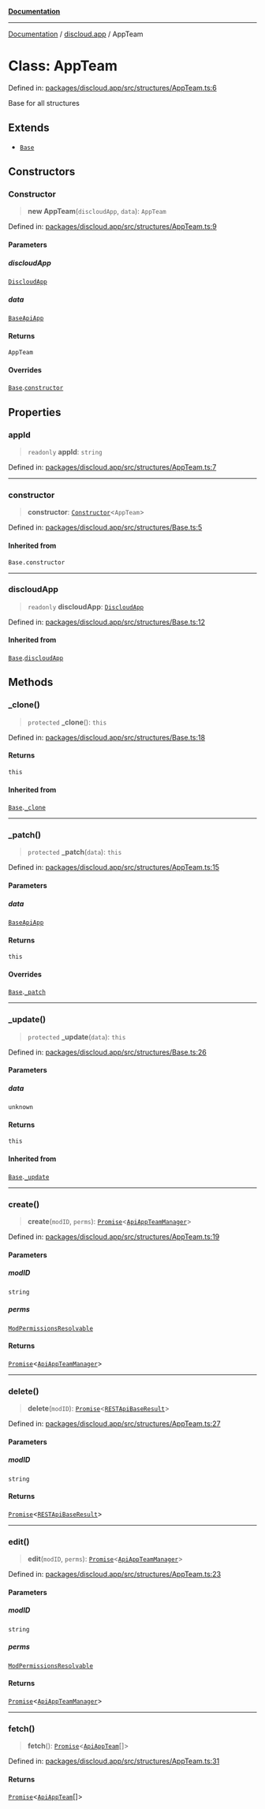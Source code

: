 [**Documentation**](../../README.md)

***

[Documentation](../../packages.md) / [discloud.app](../README.md) / AppTeam

# Class: AppTeam

Defined in: [packages/discloud.app/src/structures/AppTeam.ts:6](https://github.com/discloud/discloud.app/blob/1e4ce40911bd2c25d95ae21441839a6f9ec7c445/packages/discloud.app/src/structures/AppTeam.ts#L6)

Base for all structures

## Extends

- [`Base`](Base.md)

## Constructors

### Constructor

> **new AppTeam**(`discloudApp`, `data`): `AppTeam`

Defined in: [packages/discloud.app/src/structures/AppTeam.ts:9](https://github.com/discloud/discloud.app/blob/1e4ce40911bd2c25d95ae21441839a6f9ec7c445/packages/discloud.app/src/structures/AppTeam.ts#L9)

#### Parameters

##### discloudApp

[`DiscloudApp`](DiscloudApp.md)

##### data

[`BaseApiApp`](../interfaces/BaseApiApp.md)

#### Returns

`AppTeam`

#### Overrides

[`Base`](Base.md).[`constructor`](Base.md#constructor)

## Properties

### appId

> `readonly` **appId**: `string`

Defined in: [packages/discloud.app/src/structures/AppTeam.ts:7](https://github.com/discloud/discloud.app/blob/1e4ce40911bd2c25d95ae21441839a6f9ec7c445/packages/discloud.app/src/structures/AppTeam.ts#L7)

***

### constructor

> **constructor**: [`Constructor`](../interfaces/Constructor.md)\<`AppTeam`\>

Defined in: [packages/discloud.app/src/structures/Base.ts:5](https://github.com/discloud/discloud.app/blob/1e4ce40911bd2c25d95ae21441839a6f9ec7c445/packages/discloud.app/src/structures/Base.ts#L5)

#### Inherited from

`Base.constructor`

***

### discloudApp

> `readonly` **discloudApp**: [`DiscloudApp`](DiscloudApp.md)

Defined in: [packages/discloud.app/src/structures/Base.ts:12](https://github.com/discloud/discloud.app/blob/1e4ce40911bd2c25d95ae21441839a6f9ec7c445/packages/discloud.app/src/structures/Base.ts#L12)

#### Inherited from

[`Base`](Base.md).[`discloudApp`](Base.md#discloudapp)

## Methods

### \_clone()

> `protected` **\_clone**(): `this`

Defined in: [packages/discloud.app/src/structures/Base.ts:18](https://github.com/discloud/discloud.app/blob/1e4ce40911bd2c25d95ae21441839a6f9ec7c445/packages/discloud.app/src/structures/Base.ts#L18)

#### Returns

`this`

#### Inherited from

[`Base`](Base.md).[`_clone`](Base.md#_clone)

***

### \_patch()

> `protected` **\_patch**(`data`): `this`

Defined in: [packages/discloud.app/src/structures/AppTeam.ts:15](https://github.com/discloud/discloud.app/blob/1e4ce40911bd2c25d95ae21441839a6f9ec7c445/packages/discloud.app/src/structures/AppTeam.ts#L15)

#### Parameters

##### data

[`BaseApiApp`](../interfaces/BaseApiApp.md)

#### Returns

`this`

#### Overrides

[`Base`](Base.md).[`_patch`](Base.md#_patch)

***

### \_update()

> `protected` **\_update**(`data`): `this`

Defined in: [packages/discloud.app/src/structures/Base.ts:26](https://github.com/discloud/discloud.app/blob/1e4ce40911bd2c25d95ae21441839a6f9ec7c445/packages/discloud.app/src/structures/Base.ts#L26)

#### Parameters

##### data

`unknown`

#### Returns

`this`

#### Inherited from

[`Base`](Base.md).[`_update`](Base.md#_update)

***

### create()

> **create**(`modID`, `perms`): [`Promise`](https://developer.mozilla.org/docs/Web/JavaScript/Reference/Global_Objects/Promise)\<[`ApiAppTeamManager`](../interfaces/ApiAppTeamManager.md)\>

Defined in: [packages/discloud.app/src/structures/AppTeam.ts:19](https://github.com/discloud/discloud.app/blob/1e4ce40911bd2c25d95ae21441839a6f9ec7c445/packages/discloud.app/src/structures/AppTeam.ts#L19)

#### Parameters

##### modID

`string`

##### perms

[`ModPermissionsResolvable`](../type-aliases/ModPermissionsResolvable.md)

#### Returns

[`Promise`](https://developer.mozilla.org/docs/Web/JavaScript/Reference/Global_Objects/Promise)\<[`ApiAppTeamManager`](../interfaces/ApiAppTeamManager.md)\>

***

### delete()

> **delete**(`modID`): [`Promise`](https://developer.mozilla.org/docs/Web/JavaScript/Reference/Global_Objects/Promise)\<[`RESTApiBaseResult`](../interfaces/RESTApiBaseResult.md)\>

Defined in: [packages/discloud.app/src/structures/AppTeam.ts:27](https://github.com/discloud/discloud.app/blob/1e4ce40911bd2c25d95ae21441839a6f9ec7c445/packages/discloud.app/src/structures/AppTeam.ts#L27)

#### Parameters

##### modID

`string`

#### Returns

[`Promise`](https://developer.mozilla.org/docs/Web/JavaScript/Reference/Global_Objects/Promise)\<[`RESTApiBaseResult`](../interfaces/RESTApiBaseResult.md)\>

***

### edit()

> **edit**(`modID`, `perms`): [`Promise`](https://developer.mozilla.org/docs/Web/JavaScript/Reference/Global_Objects/Promise)\<[`ApiAppTeamManager`](../interfaces/ApiAppTeamManager.md)\>

Defined in: [packages/discloud.app/src/structures/AppTeam.ts:23](https://github.com/discloud/discloud.app/blob/1e4ce40911bd2c25d95ae21441839a6f9ec7c445/packages/discloud.app/src/structures/AppTeam.ts#L23)

#### Parameters

##### modID

`string`

##### perms

[`ModPermissionsResolvable`](../type-aliases/ModPermissionsResolvable.md)

#### Returns

[`Promise`](https://developer.mozilla.org/docs/Web/JavaScript/Reference/Global_Objects/Promise)\<[`ApiAppTeamManager`](../interfaces/ApiAppTeamManager.md)\>

***

### fetch()

> **fetch**(): [`Promise`](https://developer.mozilla.org/docs/Web/JavaScript/Reference/Global_Objects/Promise)\<[`ApiAppTeam`](../interfaces/ApiAppTeam.md)[]\>

Defined in: [packages/discloud.app/src/structures/AppTeam.ts:31](https://github.com/discloud/discloud.app/blob/1e4ce40911bd2c25d95ae21441839a6f9ec7c445/packages/discloud.app/src/structures/AppTeam.ts#L31)

#### Returns

[`Promise`](https://developer.mozilla.org/docs/Web/JavaScript/Reference/Global_Objects/Promise)\<[`ApiAppTeam`](../interfaces/ApiAppTeam.md)[]\>
